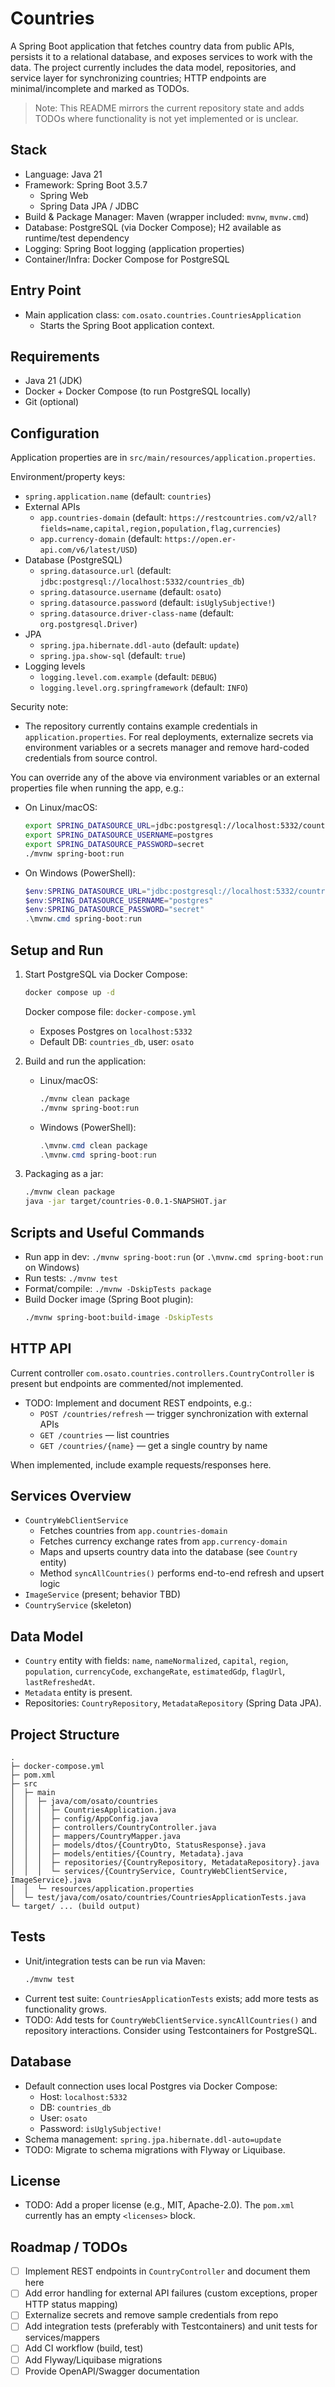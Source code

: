 # Countries

A Spring Boot application that fetches country data from public APIs, persists it to a relational database, and exposes services to work with the data. The project currently includes the data model, repositories, and service layer for synchronizing countries; HTTP endpoints are minimal/incomplete and marked as TODOs.

> Note: This README mirrors the current repository state and adds TODOs where functionality is not yet implemented or is unclear.

## Stack
- Language: Java 21
- Framework: Spring Boot 3.5.7
  - Spring Web
  - Spring Data JPA / JDBC
- Build & Package Manager: Maven (wrapper included: `mvnw`, `mvnw.cmd`)
- Database: PostgreSQL (via Docker Compose); H2 available as runtime/test dependency
- Logging: Spring Boot logging (application properties)
- Container/Infra: Docker Compose for PostgreSQL

## Entry Point
- Main application class: `com.osato.countries.CountriesApplication`
  - Starts the Spring Boot application context.

## Requirements
- Java 21 (JDK)
- Docker + Docker Compose (to run PostgreSQL locally)
- Git (optional)

## Configuration
Application properties are in `src/main/resources/application.properties`.

Environment/property keys:
- `spring.application.name` (default: `countries`)
- External APIs
  - `app.countries-domain` (default: `https://restcountries.com/v2/all?fields=name,capital,region,population,flag,currencies`)
  - `app.currency-domain` (default: `https://open.er-api.com/v6/latest/USD`)
- Database (PostgreSQL)
  - `spring.datasource.url` (default: `jdbc:postgresql://localhost:5332/countries_db`)
  - `spring.datasource.username` (default: `osato`)
  - `spring.datasource.password` (default: `isUglySubjective!`)
  - `spring.datasource.driver-class-name` (default: `org.postgresql.Driver`)
- JPA
  - `spring.jpa.hibernate.ddl-auto` (default: `update`)
  - `spring.jpa.show-sql` (default: `true`)
- Logging levels
  - `logging.level.com.example` (default: `DEBUG`)
  - `logging.level.org.springframework` (default: `INFO`)

Security note:
- The repository currently contains example credentials in `application.properties`. For real deployments, externalize secrets via environment variables or a secrets manager and remove hard-coded credentials from source control.

You can override any of the above via environment variables or an external properties file when running the app, e.g.:
- On Linux/macOS:
  ```bash
  export SPRING_DATASOURCE_URL=jdbc:postgresql://localhost:5332/countries_db
  export SPRING_DATASOURCE_USERNAME=postgres
  export SPRING_DATASOURCE_PASSWORD=secret
  ./mvnw spring-boot:run
  ```
- On Windows (PowerShell):
  ```powershell
  $env:SPRING_DATASOURCE_URL="jdbc:postgresql://localhost:5332/countries_db"
  $env:SPRING_DATASOURCE_USERNAME="postgres"
  $env:SPRING_DATASOURCE_PASSWORD="secret"
  .\mvnw.cmd spring-boot:run
  ```

## Setup and Run
1. Start PostgreSQL via Docker Compose:
   ```bash
   docker compose up -d
   ```
   Docker compose file: `docker-compose.yml`
   - Exposes Postgres on `localhost:5332`
   - Default DB: `countries_db`, user: `osato`

2. Build and run the application:
   - Linux/macOS:
     ```bash
     ./mvnw clean package
     ./mvnw spring-boot:run
     ```
   - Windows (PowerShell):
     ```powershell
     .\mvnw.cmd clean package
     .\mvnw.cmd spring-boot:run
     ```

3. Packaging as a jar:
   ```bash
   ./mvnw clean package
   java -jar target/countries-0.0.1-SNAPSHOT.jar
   ```

## Scripts and Useful Commands
- Run app in dev: `./mvnw spring-boot:run` (or `.\mvnw.cmd spring-boot:run` on Windows)
- Run tests: `./mvnw test`
- Format/compile: `./mvnw -DskipTests package`
- Build Docker image (Spring Boot plugin):
  ```bash
  ./mvnw spring-boot:build-image -DskipTests
  ```

## HTTP API
Current controller `com.osato.countries.controllers.CountryController` is present but endpoints are commented/not implemented.

- TODO: Implement and document REST endpoints, e.g.:
  - `POST /countries/refresh` — trigger synchronization with external APIs
  - `GET /countries` — list countries
  - `GET /countries/{name}` — get a single country by name

When implemented, include example requests/responses here.

## Services Overview
- `CountryWebClientService`
  - Fetches countries from `app.countries-domain`
  - Fetches currency exchange rates from `app.currency-domain`
  - Maps and upserts country data into the database (see `Country` entity)
  - Method `syncAllCountries()` performs end-to-end refresh and upsert logic
- `ImageService` (present; behavior TBD)
- `CountryService` (skeleton)

## Data Model
- `Country` entity with fields: `name`, `nameNormalized`, `capital`, `region`, `population`, `currencyCode`, `exchangeRate`, `estimatedGdp`, `flagUrl`, `lastRefreshedAt`.
- `Metadata` entity is present.
- Repositories: `CountryRepository`, `MetadataRepository` (Spring Data JPA).

## Project Structure
```
.
├─ docker-compose.yml
├─ pom.xml
├─ src
│  ├─ main
│  │  ├─ java/com/osato/countries
│  │  │  ├─ CountriesApplication.java
│  │  │  ├─ config/AppConfig.java
│  │  │  ├─ controllers/CountryController.java
│  │  │  ├─ mappers/CountryMapper.java
│  │  │  ├─ models/dtos/{CountryDto, StatusResponse}.java
│  │  │  ├─ models/entities/{Country, Metadata}.java
│  │  │  ├─ repositories/{CountryRepository, MetadataRepository}.java
│  │  │  └─ services/{CountryService, CountryWebClientService, ImageService}.java
│  │  └─ resources/application.properties
│  └─ test/java/com/osato/countries/CountriesApplicationTests.java
└─ target/ ... (build output)
```

## Tests
- Unit/integration tests can be run via Maven:
  ```bash
  ./mvnw test
  ```
- Current test suite: `CountriesApplicationTests` exists; add more tests as functionality grows.
- TODO: Add tests for `CountryWebClientService.syncAllCountries()` and repository interactions. Consider using Testcontainers for PostgreSQL.

## Database
- Default connection uses local Postgres via Docker Compose:
  - Host: `localhost:5332`
  - DB: `countries_db`
  - User: `osato`
  - Password: `isUglySubjective!`
- Schema management: `spring.jpa.hibernate.ddl-auto=update`
- TODO: Migrate to schema migrations with Flyway or Liquibase.

## License
- TODO: Add a proper license (e.g., MIT, Apache-2.0). The `pom.xml` currently has an empty `<licenses>` block.

## Roadmap / TODOs
- [ ] Implement REST endpoints in `CountryController` and document them here
- [ ] Add error handling for external API failures (custom exceptions, proper HTTP status mapping)
- [ ] Externalize secrets and remove sample credentials from repo
- [ ] Add integration tests (preferably with Testcontainers) and unit tests for services/mappers
- [ ] Add CI workflow (build, test)
- [ ] Add Flyway/Liquibase migrations
- [ ] Provide OpenAPI/Swagger documentation
